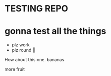 # TESTING REPO #

gonna test all the things
=========================

* plz work
* plz round ||

How about this one. 
bananas

more fruit
